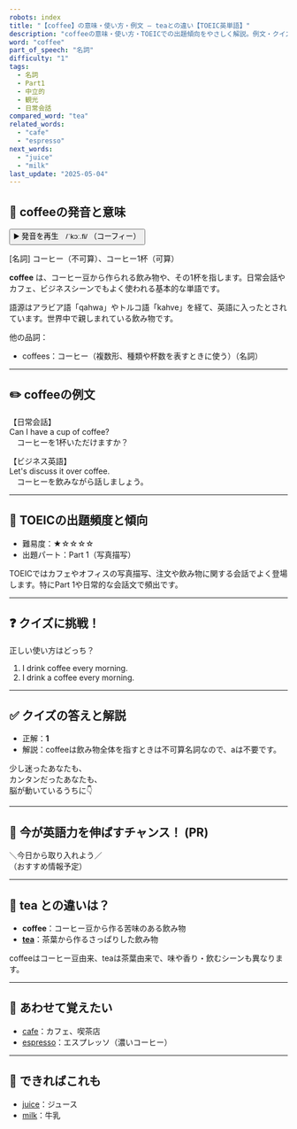 ```yaml
---
robots: index
title: "【coffee】の意味・使い方・例文 ― teaとの違い【TOEIC英単語】"
description: "coffeeの意味・使い方・TOEICでの出題傾向をやさしく解説。例文・クイズ付きでteaとの違いもわかりやすく学べます。"
word: "coffee"
part_of_speech: "名詞"
difficulty: "1"
tags:
  - 名詞
  - Part1
  - 中立的
  - 観光
  - 日常会話
compared_word: "tea"
related_words:
  - "cafe"
  - "espresso"
next_words:
  - "juice"
  - "milk"
last_update: "2025-05-04"
---
```


## 🔰 coffeeの発音と意味

<button class="play-audio" onclick="playTTS('coffee')">
  <span class="play-audio-main">
    ▶️ 発音を再生　/ˈkɔː.fi/
  </span>
  <span class="play-audio-sub">
    （コーフィー）
  </span>
</button>

[名詞] コーヒー（不可算）、コーヒー1杯（可算）

**coffee** は、コーヒー豆から作られる飲み物や、その1杯を指します。日常会話やカフェ、ビジネスシーンでもよく使われる基本的な単語です。

語源はアラビア語「qahwa」やトルコ語「kahve」を経て、英語に入ったとされています。世界中で親しまれている飲み物です。

他の品詞：  
- coffees：コーヒー（複数形、種類や杯数を表すときに使う）（名詞）

---

## ✏️ coffeeの例文

【日常会話】  
Can I have a cup of coffee?  
　コーヒーを1杯いただけますか？

【ビジネス英語】  
Let's discuss it over coffee.  
　コーヒーを飲みながら話しましょう。

---

## 🎯 TOEICの出題頻度と傾向

- 難易度：★☆☆☆☆
- 出題パート：Part 1（写真描写）

TOEICではカフェやオフィスの写真描写、注文や飲み物に関する会話でよく登場します。特にPart 1や日常的な会話文で頻出です。

---

## ❓ クイズに挑戦！

正しい使い方はどっち？

1. I drink coffee every morning.  
2. I drink a coffee every morning.

---

## ✅ クイズの答えと解説

- 正解：**1**
- 解説：coffeeは飲み物全体を指すときは不可算名詞なので、aは不要です。

少し迷ったあなたも、  
カンタンだったあなたも、  
脳が動いているうちに👇️

---

## 🚀 今が英語力を伸ばすチャンス！ (PR)

<div class="info-center">
＼今日から取り入れよう／<br>  
（おすすめ情報予定）
</div>

---

## 🤔  tea との違いは？

- **coffee**：コーヒー豆から作る苦味のある飲み物
- **[tea](/tea)**：茶葉から作るさっぱりした飲み物

coffeeはコーヒー豆由来、teaは茶葉由来で、味や香り・飲むシーンも異なります。

---

## 🧩 あわせて覚えたい

- [cafe](/cafe)：カフェ、喫茶店
- [espresso](/espresso)：エスプレッソ（濃いコーヒー）

---

## 📖 できればこれも

- [juice](/juice)：ジュース
- [milk](/milk)：牛乳

<!-- cvid: aid42_bid21 -->
